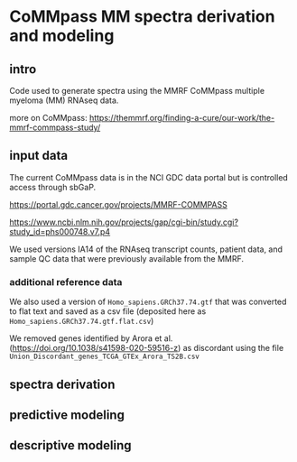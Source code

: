 # CoMMpass MM spectra derivation and modeling 

## intro

Code used to generate spectra using the MMRF  CoMMpass multiple myeloma (MM) RNAseq data.  

more on CoMMpass: https://themmrf.org/finding-a-cure/our-work/the-mmrf-commpass-study/ 



## input data 

The current CoMMpass data is in the NCI GDC data portal but is controlled access through sbGaP. 

https://portal.gdc.cancer.gov/projects/MMRF-COMMPASS 

https://www.ncbi.nlm.nih.gov/projects/gap/cgi-bin/study.cgi?study_id=phs000748.v7.p4

We used versions IA14 of the RNAseq transcript counts, patient data, and sample QC data that were previously available from the MMRF. 

### additional reference data 

We also used a version of `Homo_sapiens.GRCh37.74.gtf` that was converted to flat text and saved as a csv file (deposited here as `Homo_sapiens.GRCh37.74.gtf.flat.csv`) 

We removed genes identified by Arora et al. (https://doi.org/10.1038/s41598-020-59516-z) as discordant using  the file `Union_Discordant_genes_TCGA_GTEx_Arora_TS2B.csv` 

## spectra derivation 





## predictive modeling





## descriptive modeling 
